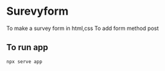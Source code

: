















# Surevyform
To make a survey form in html,css
To add form method post
##       To run app

```
npx serve app
```

